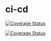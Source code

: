 # ci-cd

[![Coverage Status](https://coveralls.io/repos/github/habaumugisha1/ci-cd/badge.svg?branch=develop)](https://coveralls.io/github/habaumugisha1/ci-cd?branch=develop)

[![Coverage Status](https://coveralls.io/repos/github/habaumugisha1/ci-cd/badge.svg)](https://coveralls.io/github/habaumugisha1/ci-cd)